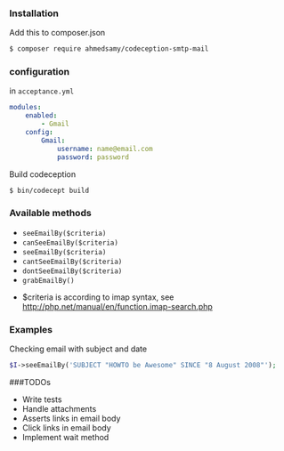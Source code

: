 ### Installation

Add this to composer.json

``` bash
$ composer require ahmedsamy/codeception-smtp-mail
```

### configuration
in `acceptance.yml`
``` yaml
modules:
    enabled:
        - Gmail
    config:
        Gmail:
            username: name@email.com
            password: password

```

Build codeception

``` bash
$ bin/codecept build
```

### Available methods
- ``` seeEmailBy($criteria) ```
- ``` canSeeEmailBy($criteria) ```
- ``` seeEmailBy($criteria) ```
- ``` cantSeeEmailBy($criteria) ```
- ``` dontSeeEmailBy($criteria) ```
- ``` grabEmailBy() ```

* $criteria is according to imap syntax, see http://php.net/manual/en/function.imap-search.php

### Examples

Checking email with subject and date

``` php
$I->seeEmailBy('SUBJECT "HOWTO be Awesome" SINCE "8 August 2008"');

```


###TODOs

- Write tests
- Handle attachments
- Asserts links in email body
- Click links in email body
- Implement wait method
